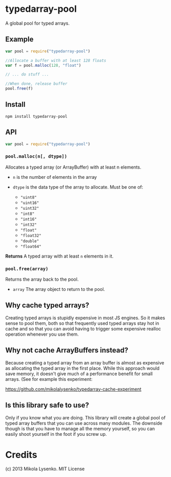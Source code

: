 typedarray-pool
===============
A global pool for typed arrays.

## Example

```javascript
var pool = require("typedarray-pool")

//Allocate a buffer with at least 128 floats
var f = pool.malloc(128, "float")

// ... do stuff ...

//When done, release buffer
pool.free(f)
```

## Install

    npm install typedarray-pool

## API

```javascript
var pool = require("typedarray-pool")
```

### `pool.malloc(n[, dtype])`
Allocates a typed array (or ArrayBuffer) with at least n elements.

* `n` is the number of elements in the array
* `dtype` is the data type of the array to allocate.  Must be one of:

  + `"uint8"`
  + `"uint16"`
  + `"uint32"`
  + `"int8"`
  + `"int16"`
  + `"int32"`
  + `"float"`
  + `"float32"`
  + `"double"`
  + `"float64"`

**Returns** A typed array with at least `n` elements in it.

### `pool.free(array)`
Returns the array back to the pool.

* `array` The array object to return to the pool.

## Why cache typed arrays?
Creating typed arrays is stupidly expensive in most JS engines.  So it makes sense to pool them, both so that frequently used typed arrays stay hot in cache and so that you can avoid having to trigger some expensive realloc operation whenever you use them.

## Why not cache ArrayBuffers instead?
Because creating a typed array from an array buffer is almost as expensive as allocating the typed array in the first place.  While this approach would save memory, it doesn't give much of a performance benefit for small arrays.  (See for example this experiment:  

https://github.com/mikolalysenko/typedarray-cache-experiment

## Is this library safe to use?
Only if you know what you are doing.  This library will create a global pool of typed array buffers that you can use across many modules.  The downside though is that you have to manage all the memory yourself, so you can easily shoot yourself in the foot if you screw up.

# Credits
(c) 2013 Mikola Lysenko. MIT License

